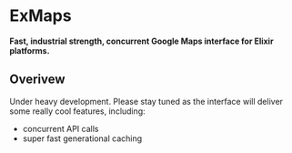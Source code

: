 # ExMaps

**Fast, industrial strength, concurrent Google Maps interface for Elixir platforms.**

## Overivew

Under heavy development. Please stay tuned as the interface will deliver some really cool features, including:

*   concurrent API calls
*   super fast generational caching
